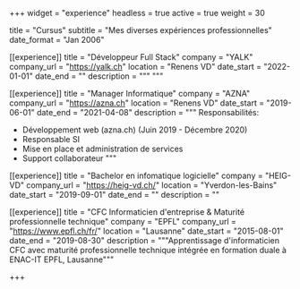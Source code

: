 +++
widget = "experience"
headless = true
active = true
weight = 30

title = "Cursus"
subtitle = "Mes diverses expériences professionnelles"
date_format = "Jan 2006"

[[experience]]
  title = "Développeur Full Stack"
  company = "YALK"
  company_url = "https://yalk.ch"
  location = "Renens VD"
  date_start = "2022-01-01"
  date_end = ""
  description = """
  """

[[experience]]
  title = "Manager Informatique"
  company = "AZNA"
  company_url = "https://azna.ch"
  location = "Renens VD"
  date_start = "2019-06-01"
  date_end = "2021-04-08"
  description = """
  Responsabilités:
  * Développement web (azna.ch) (Juin 2019 - Décembre 2020)
  * Responsable SI
  * Mise en place et administration de services
  * Support collaborateur
  """

[[experience]]
  title = "Bachelor en infomatique logicielle"
  company = "HEIG-VD"
  company_url = "https://heig-vd.ch/"
  location = "Yverdon-les-Bains"
  date_start = "2019-09-01"
  date_end = ""
  description = ""

[[experience]]
  title = "CFC Informaticien d'entreprise & Maturité professionnelle technique"
  company = "EPFL"
  company_url = "https://www.epfl.ch/fr/"
  location = "Lausanne"
  date_start = "2015-08-01"
  date_end = "2019-08-30"
  description = """Apprentissage d'informaticien CFC avec maturité professionnelle technique intégrée en formation duale à ENAC-IT EPFL, Lausanne"""
  
+++
